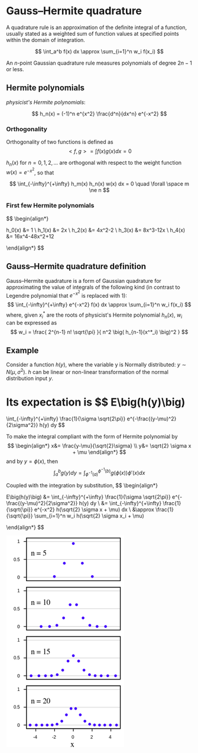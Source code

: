 # Gauss–Hermite quadrature

A quadrature rule is an approximation of the definite integral of a function, usually stated as a weighted sum of function values at specified points within the domain of integration. 

$$
\int_a^b f(x) dx
\approx
\sum_{i=1}^n w_i f(x_i)
$$

An $n$-point Gaussian quadrature rule measures polynomials of degree $2n-1$ or less.

## Hermite polynomials

*physicist's Hermite polynomials*:

$$
h_n(x) =
(-1)^n e^{x^2}
\frac{d^n}{dx^n} e^{-x^2}
$$

### Orthogonality

Orthogonality of two functions is defined as
$$
<f,g>=
\int f(x) g(x) dx = 0
$$

$h_n(x)$ for $n=0,1,2,...$ are orthogonal with respect to the weight function $w(x)=e^{-x^2}$, so that

$$
\int_{-\infty}^{+\infty} 
h_m(x) h_n(x) w(x) dx 
= 0
\quad
\forall \space m \ne n
$$

### First few Hermite polynomials

$$
\begin{align*}

h_0(x) &= 1
\\
h_1(x) &= 2x
\\
h_2(x) &= 4x^2-2
\\
h_3(x) &= 8x^3-12x
\\
h_4(x) &= 16x^4-48x^2+12

\end{align*}
$$

##  Gauss–Hermite quadrature definition

Gauss–Hermite quadrature is a form of Gaussian quadrature for approximating the value of integrals of the following kind (in contrast to Legendre polynomial that $e^{-x^2}$ is replaced with $1$):
$$
\int_{-\infty}^{+\infty} 
e^{-x^2} f(x) dx
\approx
\sum_{i=1}^n 
w_i f(x_i)
$$
where, given $x_i^*$ are the roots of physicist's Hermite polynomial $h_{n}(x)$, $w_i$ can be expressed as
$$
w_i =
\frac{
    2^{n-1} n! \sqrt{\pi}
}{
    n^2 \big(
        h_{n-1}(x^*_i)
        \big)^2
}
$$

## Example

Consider a function $h(y)$, where the variable y is Normally distributed: $y \sim N(\mu, \sigma^2)$. $h$ can be linear or non-linear transformation of the normal distribution input $y$.

Its expectation is
$$
E\big(h(y)\big)
=
\int_{-\infty}^{+\infty}
\frac{1}{\sigma \sqrt{2\pi}}
e^{-\frac{(y-\mu)^2}{2\sigma^2}}
h(y) dy
$$ 

To make the integral compliant with the form of Hermite polynomial by
$$
\begin{align*}
x&=
\frac{y-\mu}{\sqrt{2}\sigma}
\\
y&=
\sqrt{2} \sigma x + \mu
\end{align*}
$$
and by $y=\phi(x)$, then
$$
\int_a^b g(y) dy = 
\int_{\phi^{-1}(a)}^{\phi^{-1}(b)}
g(\phi(x))\phi'(x) dx
$$

Coupled with the integration by substitution,
$$
\begin{align*}

E\big(h(y)\big)
&=
\int_{-\infty}^{+\infty}
\frac{1}{\sigma \sqrt{2\pi}}
e^{-\frac{(y-\mu)^2}{2\sigma^2}}
h(y) dy
\\ &=
\int_{-\infty}^{+\infty}
\frac{1}{\sqrt{\pi}}
e^{-x^2}
h(\sqrt{2} \sigma x + \mu)
dx
\\ &\approx
\frac{1}{\sqrt{\pi}}
\sum_{i=1}^n w_i h(\sqrt{2} \sigma x_i + \mu)

\end{align*}
$$


![gauss_hermite_quad_examples](imgs/gauss_hermite_quad_examples.png "gauss_hermite_quad_examples")
